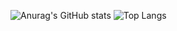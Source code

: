 ![Anurag's GitHub stats](https://github-readme-stats.vercel.app/api?username=zzyh1145_) 
![Top Langs](https://github-readme-stats.vercel.app/api/top-langs/?username=zzyh1145)
